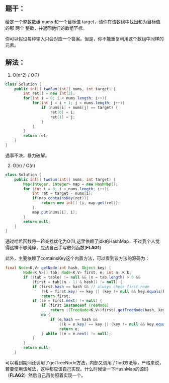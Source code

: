 ## 题干：
给定一个整数数组 nums 和一个目标值 target，请你在该数组中找出和为目标值的那 两个 整数，并返回他们的数组下标。

你可以假设每种输入只会对应一个答案。但是，你不能重复利用这个数组中同样的元素。

## 解法：

1. O(n^2) / O(1)

```java
class Solution {
    public int[] twoSum(int[] nums, int target) {
        int ret[] = new int[2]; 
        for(int i = 0; i < nums.length; i++){
            for(int j = i + 1; j < nums.length; j++){
                if (nums[i] + nums[j] == target) {
                    ret[0] = i;
                    ret[1] = j;
                }
            }
        }
        return ret;
    }
}

```
遇事不决，暴力破解。


2. O(n) / O(n)

```java
class Solution {
    public int[] twoSum(int[] nums, int target) {
        Map<Integer, Integer> map = new HashMap();
        for (int i = 0; i < nums.length; i++){
            int ret = target - nums[i];
            if(map.containsKey(ret)){
                return new int[] {i, map.get(ret)};
            }
            map.put(nums[i], i);
        }
        return null;
    }
}
```
通过哈希函数将一轮查找优化为O(1),这里依赖了jdk的HashMap，不过我个人觉得这样不够纯粹，应该自己手写散列函数(**FLAG1**)

此外，主要依赖了containsKey这个内置方法，可以看到该方法的源码为：

```java
final Node<K,V> getNode(int hash, Object key) {
        Node<K,V>[] tab; Node<K,V> first, e; int n; K k;
        if ((tab = table) != null && (n = tab.length) > 0 &&
            (first = tab[(n - 1) & hash]) != null) {
            if (first.hash == hash && // always check first node
                ((k = first.key) == key || (key != null && key.equals(k))))
                return first;
            if ((e = first.next) != null) {
                if (first instanceof TreeNode)
                    return ((TreeNode<K,V>)first).getTreeNode(hash, key);
                do {
                    if (e.hash == hash &&
                        ((k = e.key) == key || (key != null && key.equals(k))))
                        return e;
                } while ((e = e.next) != null);
            }
        }
        return null;
    }


```
可以看到期间还调用了getTreeNode方法，内部又调用了find方法等，严格来说，若要使用该解法，这种都应该自己实现。什么时候读一下HashMap的源码（**FLAG2**）然后自己再仿照着实现一个。
